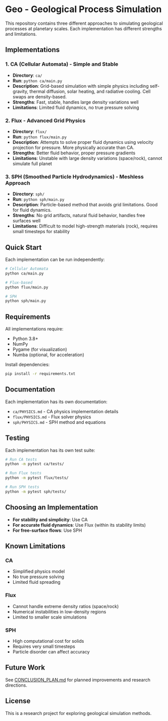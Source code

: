 # Geo - Geological Process Simulation

This repository contains three different approaches to simulating geological processes at planetary scales. Each implementation has different strengths and limitations.

## Implementations

### 1. CA (Cellular Automata) - Simple and Stable
- **Directory**: `ca/`
- **Run**: `python ca/main.py`
- **Description**: Grid-based simulation with simple physics including self-gravity, thermal diffusion, solar heating, and radiative cooling. Cell swaps are density-based.
- **Strengths**: Fast, stable, handles large density variations well
- **Limitations**: Limited fluid dynamics, no true pressure solving

### 2. Flux - Advanced Grid Physics  
- **Directory**: `flux/`
- **Run**: `python flux/main.py`
- **Description**: Attempts to solve proper fluid dynamics using velocity projection for pressure. More physically accurate than CA.
- **Strengths**: Better fluid behavior, proper pressure gradients
- **Limitations**: Unstable with large density variations (space/rock), cannot simulate full planet

### 3. SPH (Smoothed Particle Hydrodynamics) - Meshless Approach
- **Directory**: `sph/`
- **Run**: `python sph/main.py`
- **Description**: Particle-based method that avoids grid limitations. Good for fluid dynamics.
- **Strengths**: No grid artifacts, natural fluid behavior, handles free surfaces well
- **Limitations**: Difficult to model high-strength materials (rock), requires small timesteps for stability

## Quick Start

Each implementation can be run independently:

```bash
# Cellular Automata
python ca/main.py

# Flux-based 
python flux/main.py

# SPH
python sph/main.py
```

## Requirements

All implementations require:
- Python 3.8+
- NumPy
- Pygame (for visualization)
- Numba (optional, for acceleration)

Install dependencies:
```bash
pip install -r requirements.txt
```

## Documentation

Each implementation has its own documentation:
- `ca/PHYSICS.md` - CA physics implementation details
- `flux/PHYSICS.md` - Flux solver physics
- `sph/PHYSICS.md` - SPH method and equations

## Testing

Each implementation has its own test suite:
```bash
# Run CA tests
python -m pytest ca/tests/

# Run Flux tests  
python -m pytest flux/tests/

# Run SPH tests
python -m pytest sph/tests/
```

## Choosing an Implementation

- **For stability and simplicity**: Use CA
- **For accurate fluid dynamics**: Use Flux (within its stability limits)
- **For free-surface flows**: Use SPH

## Known Limitations

### CA
- Simplified physics model
- No true pressure solving
- Limited fluid spreading

### Flux
- Cannot handle extreme density ratios (space/rock)
- Numerical instabilities in low-density regions
- Limited to smaller scale simulations

### SPH
- High computational cost for solids
- Requires very small timesteps
- Particle disorder can affect accuracy

## Future Work

See [CONCLUSION_PLAN.md](CONCLUSION_PLAN.md) for planned improvements and research directions.

## License

This is a research project for exploring geological simulation methods.